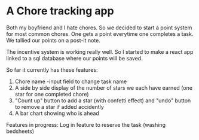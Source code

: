 # A Chore tracking app

Both my boyfriend and I hate chores. 
So we decided to start a point system for most common chores. 
One gets a point everytime one completes a task. 
We tallied our points on a post-it note.

The incentive system is working really well. 
So I started to make a react app linked to a sql database where our points will be saved. 

So far it currently has these features:

1) Chore name
   -input field to change task name
2) A side by side display of the number of stars we each have earned (one star for one completed chore)
3) "Count up" button to add a star (with confetti effect) and "undo" button to remove a star if added accidently
4) A bar chart showing who is ahead

Features in progress:
Log in feature to reserve the task (washing bedsheets)
